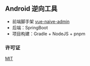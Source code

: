 ## Android 逆向工具

- 前端脚手架 [vue-naive-admin](https://github.com/zclzone/vue-naive-admin)
- 后端：SpringBoot
- 项目构建：Gradle + NodeJS + pnpm

### 许可证

[MIT](LICENSE)